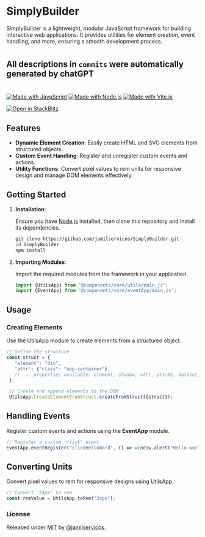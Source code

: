 # SimplyBuilder

SimplyBuilder is a lightweight, modular JavaScript framework for building interactive web applications. It provides utilities for element creation, event handling, and more, ensuring a smooth development process.

#
## All descriptions in `commits` were automatically generated by chatGPT
#

[![Made with JavaScript](https://img.shields.io/badge/Made_with-JavaScript-blue?logo=javascript&logoColor=white)](https://www.javascript.com/)
[![Made with Node.js](https://img.shields.io/badge/Node.js->=20.10-blue?logo=node.js&logoColor=white)](https://nodejs.org)
[![Made with Vite.js](https://img.shields.io/badge/Vite.js-blue?logo=vite&logoColor=rgb(189%2C%2052%2C%20254))](https://vitejs.dev)   

[![Open in StackBlitz](https://developer.stackblitz.com/img/open_in_stackblitz.svg)](https://stackblitz.com/edit/simply-builder-starter?embed=1&hideNavigation=1&view=preview)


## Features

- **Dynamic Element Creation**: Easily create HTML and SVG elements from structured objects.
- **Custom Event Handling**: Register and unregister custom events and actions.
- **Utility Functions**: Convert pixel values to rem units for responsive design and manage DOM elements effectively.

## Getting Started

1. **Installation**:

   Ensure you have [Node.js](https://nodejs.org/) installed, then clone this repository and install its dependencies.

   ```bash
   git clone https://github.com/jamilservicos/SimplyBuilder.git
   cd SimplyBuilder
   npm install
   ```

2. **Importing Modules**:

   Import the required modules from the framework in your application.

   ```javascript
   import {UtilsApp} from "@components/core/utils/main.js";
   import {EventApp} from "@components/core/eventApp/main.js";
   ```

## Usage

### Creating Elements

   Use the UtilsApp module to create elements from a structured object.

   ```javascript
   // Define the structure
   const struct = {
      "element": "div",
      "attr": {"class": "app-container"},
      // ... properties available: element, shadow, attr, attrNS, dataset, event, text, html, children
    };

    // Create and append elements to the DOM
    UtilsApp.CreateElementFromStruct.createFromStruct({struct});
   ```


## Handling Events

   Register custom events and actions using the **EventApp** module.

   ```javascript
   // Register a custom 'click' event
   EventApp.eventRegister("clickHelloWord", () => window.alert("Hello world!"));
   ```

## Converting Units

   Convert pixel values to rem for responsive designs using UtilsApp.

   ```javascript
   // Convert '24px' to rem
   const remValue = UtilsApp.toRem("24px");
   ```
   

### License
Released under [MIT](/LICENSE) by [@jamilservicos](https://github.com/jamilservicos).